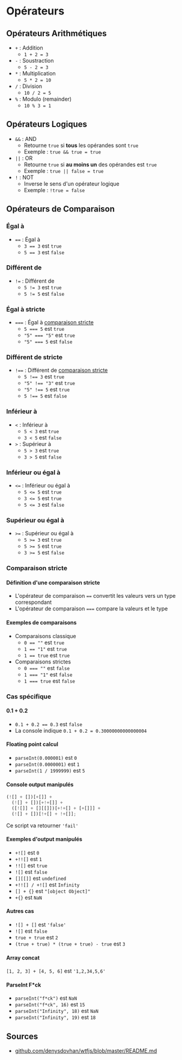 # Opérateurs
## Opérateurs Arithmétiques
- `+` : Addition
  - `1 + 2 = 3`
- `-` : Soustraction
  - `5 - 2 = 3`
- `*` : Multiplication
  - `5 * 2 = 10`
- `/` : Division
  - `10 / 2 = 5`
- `%` : Modulo (remainder)
  - `10 % 3 = 1`

## Opérateurs Logiques
- `&&` : AND
  - Retourne `true` si **tous** les opérandes sont `true`
  - Exemple : `true && true = true`
- `||` : OR
  - Retourne `true` si **au moins un** des opérandes est `true`
  - Exemple : `true || false = true`
- `!` : NOT
  - Inverse le sens d'un opérateur logique
  - Exemple : `!true = false`

## Opérateurs de Comparaison
### Égal à
- `==` : Égal à
  - `3 == 3` est `true`
  - `5 == 3` est `false`

### Différent de
- `!=` : Différent de
  - `5 != 3` est `true`
  - `5 != 5` est `false`

### Égal à stricte
- `===` : Égal à [comparaison stricte](#comparaison-stricte)
  - `5 === 5` est `true`
  - `"5" === "5"` est `true`
  - `"5" === 5` est `false`

### Différent de stricte
- `!==` : Différent de [comparaison stricte](#comparaison-stricte)
  - `5 !== 3` est `true`
  - `"5" !== "3"` est `true`
  - `"5" !== 5` est `true`
  - `5 !== 5` est `false`

### Inférieur à
- `<` : Inférieur à
  - `5 < 3` est `true`
  - `3 < 5` est `false`
- `>` : Supérieur à
  - `5 > 3` est `true`
  - `3 > 5` est `false`

### Inférieur ou égal à
- `<=` : Inférieur ou égal à
  - `5 <= 5` est `true`
  - `3 <= 5` est `true`
  - `5 <= 3` est `false`

### Supérieur ou égal à
- `>=` : Supérieur ou égal à
  - `5 >= 3` est `true`
  - `5 >= 5` est `true`
  - `3 >= 5` est `false`

### Comparaison stricte
#### Définition d'une comparaison stricte
- L'opérateur de comparaison `==` convertit les valeurs vers un type correspondant
- L'opérateur de comparaison `===` compare la valeurs et le type
#### Exemples de comparaisons
- Comparaisons classique
  - `0 == ""` est `true`
  - `1 == "1"` est `true`
  - `1 == true` est `true`
- Comparaisons strictes
  - `0 === ""` est `false`
  - `1 === "1"` est `false`
  - `1 === true` est `false`

### Cas spécifique
#### 0.1 + 0.2
- `0.1 + 0.2 == 0.3` est `false`
- La console indique `0.1 + 0.2 = 0.30000000000000004`
#### Floating point calcul
- `parseInt(0.000001)` est `0`
- `parseInt(0.0000001)` est `1`
- `parseInt(1 / 1999999)` est `5`
#### Console output manipulés
```js
(![] + [])[+[]] +
  (![] + [])[+!+[]] +
  ([![]] + [][[]])[+!+[] + [+[]]] +
  (![] + [])[!+[] + !+[]];
```
Ce script va retourner `'fail'`
#### Exemples d'output manipulés
- `+![]` est `0`
- `+!![]` est `1`
- `!![]` est `true`
- `![]` est `false`
- `[][[]]` est `undefined`
- `+!![] / +![]` est `Infinity`
- `[] + {}` est `"[object Object]"`
- `+{}` est `NaN`
#### Autres cas
- `![] + []` est `'false'`
- `![]` est `false`
- `true + true` est `2`
- `(true + true) * (true + true) - true` est `3`
#### Array concat
`[1, 2, 3] + [4, 5, 6]` est `'1,2,34,5,6'`
#### ParseInt F*ck
- `parseInt("f*ck")` est `NaN`
- `parseInt("f*ck", 16)` est `15`
- `parseInt("Infinity", 18)` est `NaN`
- `parseInt("Infinity", 19)` est `18`
## Sources
- [github.com/denysdovhan/wtfjs/blob/master/README.md](https://github.com/denysdovhan/wtfjs/blob/master/README.md)
